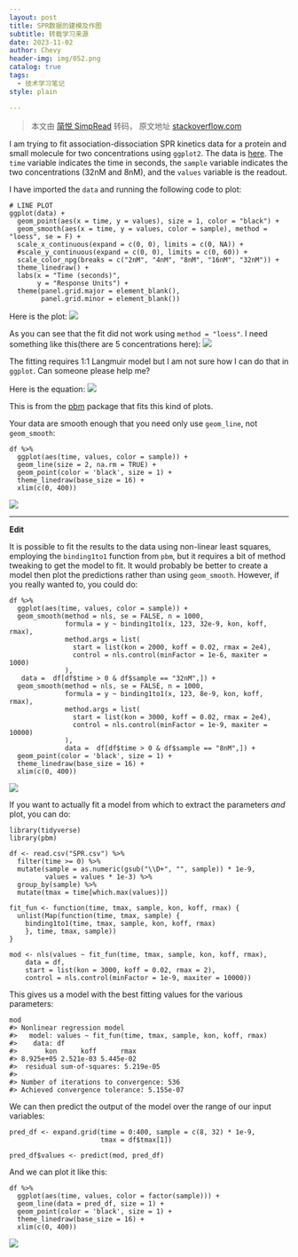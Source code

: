 ```yaml
---
layout: post
title: SPR数据的建模及作图
subtitle: 转载学习来源
date: 2023-11-02
author: Chevy
header-img: img/052.png
catalog: true
tags:
  - 技术学习笔记
style: plain

---
```




> 本文由 [简悦 SimpRead](http://ksria.com/simpread/) 转码， 原文地址 [stackoverflow.com](https://stackoverflow.com/questions/74017584/fit-surface-plasmon-resonance-spr-data-in-ggplot)

I am trying to fit association-dissociation SPR kinetics data for a protein and small molecule for two concentrations using `ggplot2`. The data is [here](https://drive.google.com/file/d/1-A4NwQOsIqfsIyJkyYk587ffwpA1cBkC/view?usp=sharing). The `time` variable indicates the time in seconds, the `sample` variable indicates the two concentrations (32nM and 8nM), and the `values` variable is the readout.

I have imported the `data` and running the following code to plot:

```
# LINE PLOT
ggplot(data) +
  geom_point(aes(x = time, y = values), size = 1, color = "black") +
  geom_smooth(aes(x = time, y = values, color = sample), method = "loess", se = F) +
  scale_x_continuous(expand = c(0, 0), limits = c(0, NA)) + 
  #scale_y_continuous(expand = c(0, 0), limits = c(0, 60)) +
  scale_color_npg(breaks = c("2nM", "4nM", "8nM", "16nM", "32nM")) +
  theme_linedraw() +
  labs(x = "Time (seconds)",
       y = "Response Units") +
  theme(panel.grid.major = element_blank(),
        panel.grid.minor = element_blank())
```

Here is the plot: ![](https://i.stack.imgur.com/JovaI.png)

As you can see that the fit did not work using `method = "loess"`. I need something like this(there are 5 concentrations here): ![](https://i.stack.imgur.com/BrdFm.png)

The fitting requires 1:1 Langmuir model but I am not sure how I can do that in `ggplot`. Can someone please help me?

Here is the equation: ![](https://i.stack.imgur.com/IWW9k.png)

This is from the [pbm](https://cran.r-project.org/web/packages/pbm/vignettes/vignette.html) package that fits this kind of plots.

 

Your data are smooth enough that you need only use `geom_line`, not `geom_smooth`:

```
df %>%
  ggplot(aes(time, values, color = sample)) +
  geom_line(size = 2, na.rm = TRUE) +
  geom_point(color = 'black', size = 1) +
  theme_linedraw(base_size = 16) +
  xlim(c(0, 400))
```

![](https://i.stack.imgur.com/dfaeZ.png)

* * *

**Edit**

It is possible to fit the results to the data using non-linear least squares, employing the `binding1to1` function from `pbm`, but it requires a bit of method tweaking to get the model to fit. It would probably be better to create a model then plot the predictions rather than using `geom_smooth`. However, if you really wanted to, you could do:

```
df %>%
  ggplot(aes(time, values, color = sample)) +
  geom_smooth(method = nls, se = FALSE, n = 1000,
              formula = y ~ binding1to1(x, 123, 32e-9, kon, koff, rmax),
              method.args = list(
                start = list(kon = 2000, koff = 0.02, rmax = 2e4),
                control = nls.control(minFactor = 1e-6, maxiter = 1000)
              ),
   data =  df[df$time > 0 & df$sample == "32nM",]) +
  geom_smooth(method = nls, se = FALSE, n = 1000,
              formula = y ~ binding1to1(x, 123, 8e-9, kon, koff, rmax),
              method.args = list(
                start = list(kon = 3000, koff = 0.02, rmax = 2e4),
                control = nls.control(minFactor = 1e-9, maxiter = 10000)
              ),
              data =  df[df$time > 0 & df$sample == "8nM",]) +
  geom_point(color = 'black', size = 1) +
  theme_linedraw(base_size = 16) +
  xlim(c(0, 400))
```

![](https://i.stack.imgur.com/S7O6p.png)

If you want to actually fit a model from which to extract the parameters _and_ plot, you can do:

```
library(tidyverse)
library(pbm)

df <- read.csv("SPR.csv") %>%
  filter(time >= 0) %>%
  mutate(sample = as.numeric(gsub("\\D+", "", sample)) * 1e-9,
         values = values * 1e-3) %>%
  group_by(sample) %>%
  mutate(tmax = time[which.max(values)])

fit_fun <- function(time, tmax, sample, kon, koff, rmax) {
  unlist(Map(function(time, tmax, sample) {
    binding1to1(time, tmax, sample, kon, koff, rmax)
    }, time, tmax, sample))
}

mod <- nls(values ~ fit_fun(time, tmax, sample, kon, koff, rmax),
    data = df,
    start = list(kon = 3000, koff = 0.02, rmax = 2),
    control = nls.control(minFactor = 1e-9, maxiter = 10000))
```

This gives us a model with the best fitting values for the various parameters:

```
mod
#> Nonlinear regression model
#>   model: values ~ fit_fun(time, tmax, sample, kon, koff, rmax)
#>    data: df
#>       kon      koff      rmax 
#> 8.925e+05 2.521e-03 5.445e-02 
#>  residual sum-of-squares: 5.219e-05
#> 
#> Number of iterations to convergence: 536 
#> Achieved convergence tolerance: 5.155e-07
```

We can then predict the output of the model over the range of our input variables:

```
pred_df <- expand.grid(time = 0:400, sample = c(8, 32) * 1e-9, 
                       tmax = df$tmax[1])

pred_df$values <- predict(mod, pred_df)
```

And we can plot it like this:

```
df %>%
  ggplot(aes(time, values, color = factor(sample))) +
  geom_line(data = pred_df, size = 1) +
  geom_point(color = 'black', size = 1) +
  theme_linedraw(base_size = 16) +
  xlim(c(0, 400))
```

![](https://i.stack.imgur.com/2AdJQ.png)